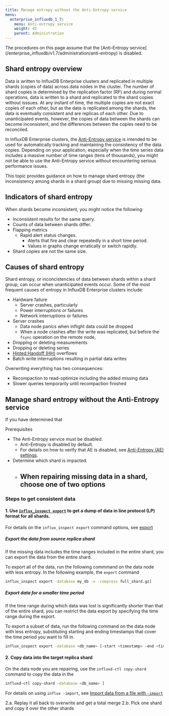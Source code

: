 ```yaml
---
title: Manage entropy without the Anti-Entropy service
menu:
  enterprise_influxdb_1_7:
    menu: Anti-entropy service
    weight: 45
    parent: Administration
---
```


<dt>
The procedures on this page assume that the [Anti-Entropy service](/enterprise_influxdb/v1.7/administration/anti-entropy) is disabled. 
</dt>

## Shard entropy overview

Data is written to InfluxDB Enterprise clusters and replicated in multiple shards (copies of data) across data nodes in the cluster. The number of shard copies is determined by the replication factor (RF) and during normal operations, data is written to a shard and replicated to the shard copies without isssues. At any instant of time, the multiple copies are not exact copies of each other, but as the data is replicated among the shards, the data is eventually consistent and are replicas of each other. Due to unanticipated events, however, the copies of data between the shards can become inconsistent, and the differences between the copies need to be reconciled.

In InfluxDB Enterprise clusters, the [Anti-Entropy service](/enterprise_influxdb/v1.7/administration/anti-entropy) is intended to be used for automatically tracking and maintaining the consistency of the data copies. Depending on your application, especially when the time series data includes a massive number of time ranges (tens of thousands), you might not be able to use the Anti-Entropy service without encountering serious performance issues.

This topic provides guidance on how to manage shard entropy (the inconsistency among shards in a shard group) due to missing missing data.

## Indicators of shard entropy

When shards become inconsistent, you might notice the following:

- Inconsistent results for the same query.
- Counts of data between shards differ.
- Flapping metrics
  - Rapid alert status changes.
    - Alerts that fire and clear repeatedly in a short time period.
    - Values in graphs change erratically or switch rapidly.
- Shard copies are not the same size.

## Causes of shard entropy

Shard entropy, or inconcistencies of data between shards within a shard group, can occur when unanticipated events occur. 
Some of the most frequent causes of entropy in InfluxDB Enterprise clusters include:

- Hardware failure
  - Server crashes, particularly 
  - Power interruptions or failures
  - Network interruptions or failures
- Server crashes
  - Data node panics when inflight data could be dropped
  - When a node crashes after the write was replicated, but before the `fsync` operation on the remote node, 
- Dropping or deleting measurements
- Dropping or deleting series
- [Hinted Handoff (HH)]() overflows
- Batch write interruptions resulting in partial data writes

Overwriting everything has two consequences:

- Recompaction to read-optimize including the added missing data
- Slower queries temporarily until recompaction finished

## Manage shard entropy without the Anti-Entropy service

If you have determined that

Prerequisites

- The Anti-Entropy service must be disabled.
  - Anti-Entropy is disabled by default.
  - For details on how to verify that AE is disabled, see [Anti-Entropy (AE) settings](/enterprise_influxdb/v1.7/administration/config-data-nodes/#anti-entropy-ae-settings).
- Determine which shard is impacted.
  - When repairing missing data in a shard, choose one of two options
    - 

### Steps to get consistent data

#### 1. Use [`influx_inspect export`](/influxdb/v1.7/tools/influx_inspect/#export) to get a dump of data in line protocol (LP) format for all shards.

For details on the `influx_inspect export` command options, 
see [export](https://docs.influxdata.com/influxdb/v1.7/tools/shell/#import-data-from-a-file-with-import)


##### Export the data from source replica shard

If the missing data includes the time ranges included in the entire shard,
you can export the data from the entire shard.

To export all of the data, run the following commmand on the data
node with less entropy. In the following example, the `export` command

```bash
influx_inspect export -database my_db -o -compress full_shard.gz]
```

##### Export data for a smaller time period

If the time range during which data was lost is significantly shorter 
than that of the entire shard, you can restrict the data export by specifying
the time range during the export.

To export a subset of data, run the following command on the data
node with less entropy, substituting starting and ending timestamps 
that cover the time period you want to fill in.

```bash
influx_inspect export -database <db_name> [-start <timestamp> -end <timestamp> ]
```


#### 2. Copy data into the target replica shard

On the data node you are repairing, use the `influxd-ctl copy-shard` command
to copy the data in the 

```bash
influxd-ctl copy-shard -database <db_name> ]
```



For details on using `influx -import`, see [Import data from a file with `-import`](https://docs.influxdata.com/influxdb/v1.7/tools/shell/#import-data-from-a-file-with-import)

2.a. Replay it all back to overwrite and get a total merge
2.b. Pick one shard and copy it over the other shards

